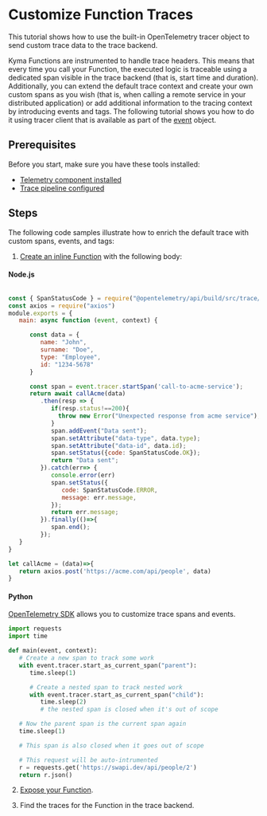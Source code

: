 # Customize Function Traces

This tutorial shows how to use the built-in OpenTelemetry tracer object to send custom trace data to the trace backend.

Kyma Functions are instrumented to handle trace headers. This means that every time you call your Function, the executed logic is traceable using a dedicated span visible in the trace backend (that is, start time and duration).
Additionally, you can extend the default trace context and create your own custom spans as you wish (that is, when calling a remote service in your distributed application) or add additional information to the tracing context by introducing events and tags. The following tutorial shows you how to do it using tracer client that is available as part of the [event](../technical-reference/07-70-function-specification.md#event-object) object.

## Prerequisites

Before you start, make sure you have these tools installed:

- [Telemetry component installed](https://kyma-project.io/docs/kyma/latest/04-operation-guides/operations/02-install-kyma/#install-specific-components)
- [Trace pipeline configured](https://github.com/kyma-project/telemetry-manager/blob/main/docs/user/03-traces.md#setting-up-a-tracepipeline)

## Steps

The following code samples illustrate how to enrich the default trace with custom spans, events, and tags:

1. [Create an inline Function](01-10-create-inline-function.md) with the following body:

<!-- tabs:start -->

#### **Node.js**

   ```javascript

   const { SpanStatusCode } = require("@opentelemetry/api/build/src/trace/status");
   const axios = require("axios")
   module.exports = {
      main: async function (event, context) {

         const data = {
            name: "John",
            surname: "Doe",
            type: "Employee",
            id: "1234-5678"
         }

         const span = event.tracer.startSpan('call-to-acme-service');
         return await callAcme(data)
            .then(resp => {
               if(resp.status!==200){
                 throw new Error("Unexpected response from acme service");
               }
               span.addEvent("Data sent");
               span.setAttribute("data-type", data.type);
               span.setAttribute("data-id", data.id);
               span.setStatus({code: SpanStatusCode.OK});
               return "Data sent";
            }).catch(err=> {
               console.error(err)
               span.setStatus({
                  code: SpanStatusCode.ERROR,
                  message: err.message,
               });
               return err.message;
            }).finally(()=>{
               span.end();
            });
      }
   }

   let callAcme = (data)=>{
      return axios.post('https://acme.com/api/people', data)
   }
   ```

#### **Python**

   [OpenTelemetry SDK](https://opentelemetry.io/docs/instrumentation/python/manual/#traces) allows you to customize trace spans and events.

   ```python
   import requests
   import time

   def main(event, context):
      # Create a new span to track some work
      with event.tracer.start_as_current_span("parent"):
         time.sleep(1)

         # Create a nested span to track nested work
         with event.tracer.start_as_current_span("child"):
            time.sleep(2)
            # the nested span is closed when it's out of scope

      # Now the parent span is the current span again
      time.sleep(1)

      # This span is also closed when it goes out of scope

      # This request will be auto-intrumented
      r = requests.get('https://swapi.dev/api/people/2')
      return r.json()
   ```

<!-- tabs:end -->

2. [Expose your Function](01-20-expose-function.md).

3. Find the traces for the Function in the trace backend.
